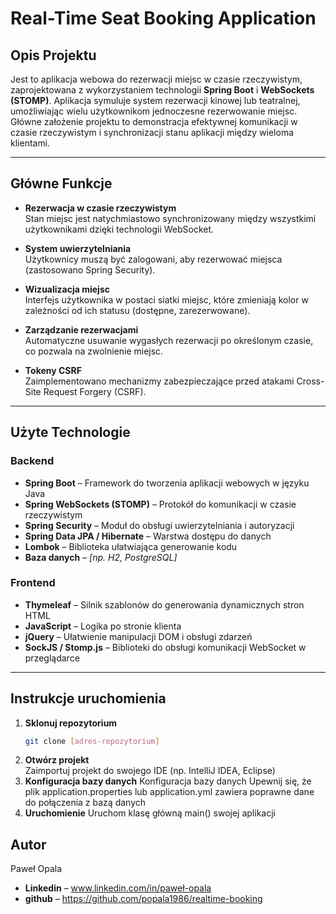 # **Real-Time Seat Booking Application**

## **Opis Projektu**

Jest to aplikacja webowa do rezerwacji miejsc w czasie rzeczywistym, zaprojektowana z wykorzystaniem technologii **Spring Boot** i **WebSockets (STOMP)**. Aplikacja symuluje system rezerwacji kinowej lub teatralnej, umożliwiając wielu użytkownikom jednoczesne rezerwowanie miejsc. Główne założenie projektu to demonstracja efektywnej komunikacji w czasie rzeczywistym i synchronizacji stanu aplikacji między wieloma klientami.

---

## **Główne Funkcje**

- **Rezerwacja w czasie rzeczywistym**  
  Stan miejsc jest natychmiastowo synchronizowany między wszystkimi użytkownikami dzięki technologii WebSocket.

- **System uwierzytelniania**  
  Użytkownicy muszą być zalogowani, aby rezerwować miejsca (zastosowano Spring Security).

- **Wizualizacja miejsc**  
  Interfejs użytkownika w postaci siatki miejsc, które zmieniają kolor w zależności od ich statusu (dostępne, zarezerwowane).

- **Zarządzanie rezerwacjami**  
  Automatyczne usuwanie wygasłych rezerwacji po określonym czasie, co pozwala na zwolnienie miejsc.

- **Tokeny CSRF**  
  Zaimplementowano mechanizmy zabezpieczające przed atakami Cross-Site Request Forgery (CSRF).

---

## **Użyte Technologie**

### Backend

- **Spring Boot** – Framework do tworzenia aplikacji webowych w języku Java  
- **Spring WebSockets (STOMP)** – Protokół do komunikacji w czasie rzeczywistym  
- **Spring Security** – Moduł do obsługi uwierzytelniania i autoryzacji  
- **Spring Data JPA / Hibernate** – Warstwa dostępu do danych  
- **Lombok** – Biblioteka ułatwiająca generowanie kodu  
- **Baza danych** – _[np. H2, PostgreSQL]_  

### Frontend

- **Thymeleaf** – Silnik szablonów do generowania dynamicznych stron HTML  
- **JavaScript** – Logika po stronie klienta  
- **jQuery** – Ułatwienie manipulacji DOM i obsługi zdarzeń  
- **SockJS / Stomp.js** – Biblioteki do obsługi komunikacji WebSocket w przeglądarce  

---

## **Instrukcje uruchomienia**

1. **Sklonuj repozytorium**  
   ```bash
   git clone [adres-repozytorium]
2. **Otwórz projekt**    
    Zaimportuj projekt do swojego IDE (np. IntelliJ IDEA, Eclipse)
3. **Konfiguracja bazy danych** 
    Konfiguracja bazy danych Upewnij się, że plik application.properties lub application.yml zawiera poprawne dane do połączenia z bazą danych
4. **Uruchomienie** 
    Uruchom klasę główną main() swojej aplikacji

## **Autor**
Paweł Opala
- **Linkedin** – www.linkedin.com/in/paweł-opala
- **github** – https://github.com/popala1986/realtime-booking

